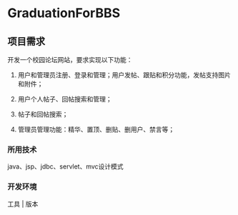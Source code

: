 # GraduationForBBS

## 项目需求

开发一个校园论坛网站，要求实现以下功能：

1. 用户和管理员注册、登录和管理；用户发帖、跟贴和积分功能，发帖支持图片和附件；

2. 用户个人帖子、回帖搜索和管理；

3. 帖子和回帖搜索；

4. 管理员管理功能：精华、置顶、删贴、删用户、禁言等；

### 所用技术

java、jsp、jdbc、servlet、mvc设计模式

### 开发环境

工具 |  版本



